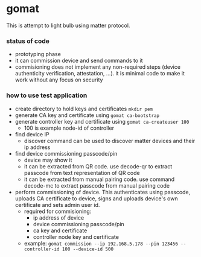 # gomat
This is attempt to light bulb using matter protocol.

### status of code
- prototyping phase
- it can commission device and send commands to it
- commisioning does not implement any non-required steps (device authenticity verification, attestation, ...). it is minimal code to make it work without any focus on security

### how to use test application

- create directory to hold keys and certificates `mkdir pem`
- generate CA key and certificate using `gomat ca-bootstrap`
- generate controller key and certificate using `gomat ca-createuser 100`
  - 100 is example node-id of controller
- find device IP
  - discover command can be used to discover matter devices and their ip address
- find device commissioning passcode/pin
  - device may show it
  - it can be extracted from QR code. use decode-qr to extract passcode from text representation of QR code
  - it can be extracted from manual pairing code. use command decode-mc to extract passcode from manual pairing code
- perform commissioning of device. This authenticates using passcode, uploads CA certificate to device, signs and uploads device's own certificate and sets admin user id.
  - required for commisioning:
    - ip address of device
    - device commissioning passcode/pin
    - ca key and certificate
    - controller node key and certificate
  - example: `gomat commission --ip 192.168.5.178 --pin 123456 --controller-id 100 --device-id 500`

